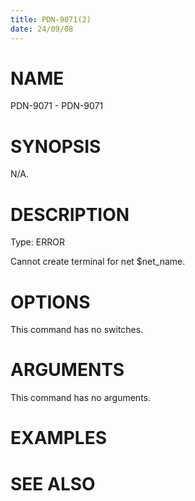 ```yaml
---
title: PDN-9071(2)
date: 24/09/08
---
```


# NAME

PDN-9071 - PDN-9071

# SYNOPSIS

N/A.

# DESCRIPTION

Type: ERROR

Cannot create terminal for net $net_name.

# OPTIONS

This command has no switches.

# ARGUMENTS

This command has no arguments.

# EXAMPLES

# SEE ALSO

